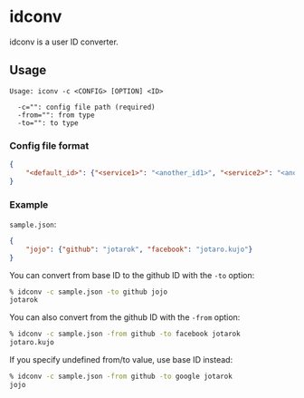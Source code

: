 # idconv

idconv is a user ID converter.

## Usage

```
Usage: iconv -c <CONFIG> [OPTION] <ID>

  -c="": config file path (required)
  -from="": from type
  -to="": to type
```

### Config file format

```json
{
    "<default_id>": {"<service1>": "<another_id1>", "<service2>": "<another_id2>"}
}
```

### Example

`sample.json`:

```json
{
    "jojo": {"github": "jotarok", "facebook": "jotaro.kujo"}
}
```

You can convert from base ID to the github ID with the `-to` option:

```bash
% idconv -c sample.json -to github jojo
jotarok
```

You can also convert from the github ID with the `-from` option:

```bash
% idconv -c sample.json -from github -to facebook jotarok
jotaro.kujo
```

If you specify undefined from/to value, use base ID instead:

```bash
% idconv -c sample.json -from github -to google jotarok
jojo
```

